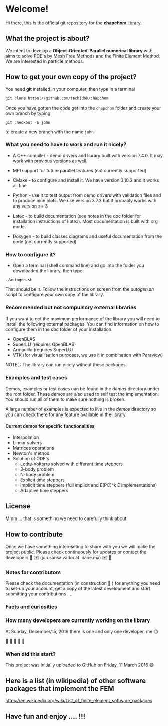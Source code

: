 # Welcome!
Hi there, this is the official git repository for the **chapchom**
library.

## What the project is about?
We intent to develop a **Object-Oriented-Parallel numerical library**
with aims to solve PDE's by Mesh Free Methods and the Finite Element
Method. We are interested in particle methods.

## How to get your own copy of the project?

You need **git** installed in your computer, then type in a terminal

```shell
git clone https://github.com/tachidok/chapchom
```

Once you have gotten the code get into the `chapchom` folder and create your own branch by typing

```shell
git checkout -b john
```
to create a new branch with the name `john`

### What you need to have to work and run it nicely?
* A C++ compiler - demo drivers and library built with version
  7.4.0. It may work with previous versions as well.
  
* MPI support for future parallel features (not currently supported)

* CMake - to configure and install it. We have version 3.10.2 and it
  works all fine.

* Python - use it to test output from demo drivers with validation
  files and to produce nice plots. We use version 3.7.3 but it
  probably works with any version >= 3

* Latex - to build documentation (see notes in the doc folder for
  installation instructions of Latex). Most documentation is built
  with org mode.

* Doxygen - to build classes diagrams and useful documentation from
  the code (not currently supported)

### How to configure it?
* Open a terminal (shell command line) and go into the folder you
  downloaded the library, then type

```shell
./autogen.sh
```

That should be it. Follow the instructions on screen from the
_autogen.sh_ script to configure your own copy of the library.

### Recommended but not compulsory external libraries
If you want to get the maximum performance of the library you will
need to install the following external packages. You can find
information on how to configure them in the _doc_ folder of your
installation.

* OpenBLAS
* SuperLU (requires OpenBLAS)
* Armadillo (requires SuperLU)
* VTK (for visuallisation purposes, we use it in combination with
  Paraview)
  
NOTEL: The library can run nicely without these packages.

### Examples and test cases

Demos, examples or test cases can be found in the _demos_ directory
under the root folder. These demos are also used to self test the
implementation. You should run all of them to make sure nothing is
broken.

A large number of examples is expected to live in the _demos_
directory so you can check there for any feature available in the
library.

#### Current demos for specific functionalities
* Interpolation
* Linear solvers
* Matrices operations
* Newton's method
* Solution of ODE's
  * Lotka-Volterra solved with different time steppers
  * 3-body problem
  * N-body problem
  * Explicit time steppers
  * Implicit time steppers (full implicit and E(PC)^k E
    implementations)
  * Adaptive time steppers

## License

Mmm ... that is something we need to carefully think about.

## How to contribute

Once we have something intereseting to share with you we will  make the
project public. Please check continuously for updates or contact the
developers :construction: :envelope: (jcp.sansalvador.at.inaoe.mx) :envelope: :construction:

### Notes for contributors
Please check the documentation (in construction :construction: ) for anything you need to
set-up your account, get a copy of the latest development and start
submitting your contributions ....

### Facts and curiosities

### How many developers are currently working on the library

At Sunday, December/15, 2019 there is one and only one developer, me
:no_mouth:

:construction: :construction: :construction: :construction: :construction:

### When did this start?
This project was initially uploaded to GitHub on Friday, 11 March 2016
:smile:

## Here is a list (in wikipedia) of other software packages that implement the FEM

https://en.wikipedia.org/wiki/List_of_finite_element_software_packages

## Have fun and enjoy .... !!!

